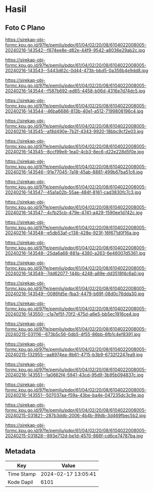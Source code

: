 # Hasil

## Foto C Plano

https://sirekap-obj-formc.kpu.go.id/97fe/pemilu/pdpr/61/04/02/20/08/6104022008005-20240216-143542--f874ee8e-d82e-44f9-9542-a8036e29ab2c.jpg

https://sirekap-obj-formc.kpu.go.id/97fe/pemilu/pdpr/61/04/02/20/08/6104022008005-20240216-143543--5443d62c-0d44-473b-bbd5-0a356b4e9dd8.jpg

https://sirekap-obj-formc.kpu.go.id/97fe/pemilu/pdpr/61/04/02/20/08/6104022008005-20240216-143544--f587b692-ed65-4458-b06d-4316e7d74dc5.jpg

https://sirekap-obj-formc.kpu.go.id/97fe/pemilu/pdpr/61/04/02/20/08/6104022008005-20240216-143544--46ba6686-813b-40e1-a512-7199808196c4.jpg

https://sirekap-obj-formc.kpu.go.id/97fe/pemilu/pdpr/61/04/02/20/08/6104022008005-20240216-143545--af8d490e-7b2f-4343-9920-18bbc9cf2e03.jpg

https://sirekap-obj-formc.kpu.go.id/97fe/pemilu/pdpr/61/04/02/20/08/6104022008005-20240216-143545--8ccf99e8-1ea0-4cb3-8ec6-d22e228d5f0e.jpg

https://sirekap-obj-formc.kpu.go.id/97fe/pemilu/pdpr/61/04/02/20/08/6104022008005-20240216-143546--91e77045-7a18-45ab-8881-499b67ba51c6.jpg

https://sirekap-obj-formc.kpu.go.id/97fe/pemilu/pdpr/61/04/02/20/08/6104022008005-20240216-143547--45a1a02b-55ae-484f-8161-cad3830fc7c3.jpg

https://sirekap-obj-formc.kpu.go.id/97fe/pemilu/pdpr/61/04/02/20/08/6104022008005-20240216-143547--4cfb25cb-479e-4741-a429-1590ee1d742c.jpg

https://sirekap-obj-formc.kpu.go.id/97fe/pemilu/pdpr/61/04/02/20/08/6104022008005-20240216-143548--e5db53af-c138-428e-923f-16f671d0f16a.jpg

https://sirekap-obj-formc.kpu.go.id/97fe/pemilu/pdpr/61/04/02/20/08/6104022008005-20240216-143548--25da6a68-881a-4380-a263-6e46007d5361.jpg

https://sirekap-obj-formc.kpu.go.id/97fe/pemilu/pdpr/61/04/02/20/08/6104022008005-20240216-143549--7dd62077-144b-4248-a89e-dd3518f4c6a0.jpg

https://sirekap-obj-formc.kpu.go.id/97fe/pemilu/pdpr/61/04/02/20/08/6104022008005-20240216-143549--0086fd5e-fba3-4479-b69f-08d0c76dda30.jpg

https://sirekap-obj-formc.kpu.go.id/97fe/pemilu/pdpr/61/04/02/20/08/6104022008005-20240216-143550--c1a7ef5f-70f2-475d-a6e5-bb5ec1916ce4.jpg

https://sirekap-obj-formc.kpu.go.id/97fe/pemilu/pdpr/61/04/02/20/08/6104022008005-20240215-031116--673b5c56-0db5-4f55-86bb-6fb1c4ef8391.jpg

https://sirekap-obj-formc.kpu.go.id/97fe/pemilu/pdpr/61/04/02/20/08/6104022008005-20240215-132955--aa8974ea-8b61-4715-b3b9-6732f2247ea9.jpg

https://sirekap-obj-formc.kpu.go.id/97fe/pemilu/pdpr/61/04/02/20/08/6104022008005-20240216-143551--1a0662f4-5941-43cd-95d9-3b95b094837c.jpg

https://sirekap-obj-formc.kpu.go.id/97fe/pemilu/pdpr/61/04/02/20/08/6104022008005-20240216-143551--507037aa-f59a-43be-ba4e-047235dc3c9e.jpg

https://sirekap-obj-formc.kpu.go.id/97fe/pemilu/pdpr/61/04/02/20/08/6104022008005-20240215-031821--287b3ddb-2006-4b4b-99db-3d469fbec5b2.jpg

https://sirekap-obj-formc.kpu.go.id/97fe/pemilu/pdpr/61/04/02/20/08/6104022008005-20240215-031828--893e712d-be1d-4570-866f-cd6ce74787ba.jpg


## Metadata

| Key        | Value               |
| ---------- | ------------------- |
| Time Stamp | 2024-02-17 13:05:41 |
| Kode Dapil | 6101                |



